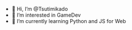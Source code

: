 - 👋 Hi, I’m @Tsutimikado
- 👀 I’m interested in GameDev
- 🌱 I’m currently learning Python and JS for Web

<!---
Tsutimikado/Tsutimikado is a ✨ special ✨ repository because its `README.md` (this file) appears on your GitHub profile.
You can click the Preview link to take a look at your changes.
--->
